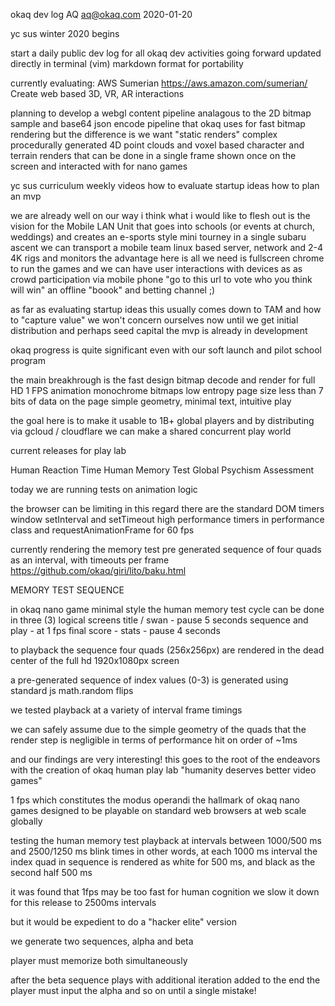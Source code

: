 okaq dev log
AQ <aq@okaq.com>
2020-01-20

yc sus winter 2020 begins

start a daily public dev log for all
okaq dev activities going forward
updated directly in terminal (vim)
markdown format for portability

currently evaluating:
AWS Sumerian
https://aws.amazon.com/sumerian/
Create web based 3D, VR, AR interactions

planning to develop a webgl content pipeline
analagous to the 2D bitmap sample and 
base64 json encode pipeline
that okaq uses for fast bitmap rendering
but the difference is we want "static renders"
complex procedurally generated 4D point clouds
and voxel based character and terrain renders
that can be done in a single frame
shown once on the screen
and interacted with for nano games

yc sus curriculum weekly videos
how to evaluate startup ideas
how to plan an mvp

we are already well on our way
i think what i would like to flesh out
is the vision for the Mobile LAN Unit
that goes into schools (or events at church, weddings)
and creates an e-sports style mini tourney
in a single subaru ascent
we can transport a mobile team
linux based server, network
and 2-4 4K rigs and monitors
the advantage here is all we need is
fullscreen chrome to run the games
and we can have user interactions with devices
as as crowd participation via mobile phone
"go to this url to vote who you think will win"
an offline "boook" and betting channel ;)

as far as evaluating startup ideas
this usually comes down to TAM and how to "capture value"
we won't concern ourselves now until we get initial distribution
and perhaps seed capital
the mvp is already in development

okaq progress is quite significant
even with our soft launch
and pilot school program

the main breakhrough is the fast design
bitmap decode and render for full HD
1 FPS animation
monochrome bitmaps
low entropy page size
less than 7 bits of data on the page
simple geometry, minimal text, intuitive play

the goal here
is to make it usable to 1B+ global players
and by distributing via gcloud / cloudflare
we can make a shared concurrent play world

current releases for play lab

Human Reaction Time
Human Memory Test
Global Psychism Assessment

today we are running tests
on animation logic

the browser can be limiting in this regard
there are the standard DOM timers
window setInterval and setTimeout
high performance timers in performance class
and requestAnimationFrame for 60 fps 

currently rendering the memory test
pre generated sequence of four quads
as an interval, with timeouts per frame
https://github.com/okaq/giri/lito/baku.html

MEMORY TEST SEQUENCE

in okaq nano game 
minimal style
the human memory test cycle
can be done in three (3) logical screens
title / swan - pause 5 seconds
sequence and play - at 1 fps
final score - stats - pause 4 seconds

to playback the sequence
four quads (256x256px) 
are rendered in the dead center
of the full hd 1920x1080px screen

a pre-generated sequence
of index values (0-3) is generated
using standard js math.random flips

we tested playback at a variety of 
interval frame timings

we can safely assume
due to the simple geometry of the quads
that the render step is negligible
in terms of performance hit
on order of ~1ms

and our findings are very interesting!
this goes to the root of the endeavors
with the creation of okaq human play lab
"humanity deserves better video games"

1 fps
which constitutes the modus operandi
the hallmark of okaq nano games
designed to be playable on standard web browsers
at web scale globally

testing the human memory test playback at intervals
between 1000/500 ms and 2500/1250 ms blink times
in other words, at each 1000 ms interval
the index quad in sequence is rendered as
white for 500 ms, and black as the second half 500 ms

it was found that 1fps may be too fast for human cognition
we slow it down for this release to 2500ms intervals

but it would be expedient to do a "hacker elite" version

we generate two sequences, alpha and beta

player must memorize both simultaneously

after the beta sequence plays
with additional iteration added to the end
the player must input the alpha
and so on until a single mistake!



